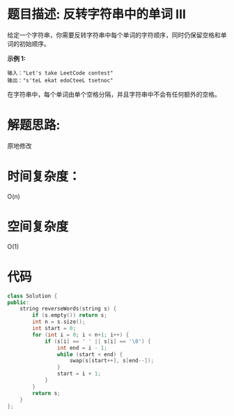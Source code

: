 # 题目描述:  反转字符串中的单词 III

给定一个字符串，你需要反转字符串中每个单词的字符顺序，同时仍保留空格和单词的初始顺序。

**示例 1:**
```
输入："Let's take LeetCode contest"
输出："s'teL ekat edoCteeL tsetnoc"
```
在字符串中，每个单词由单个空格分隔，并且字符串中不会有任何额外的空格。
  
# 解题思路:
  原地修改
 
# 时间复杂度：
  O(n)
# 空间复杂度
  O(1)
  
# 代码
```c++
class Solution {
public:
    string reverseWords(string s) {
        if (s.empty()) return s;
        int n = s.size();
        int start = 0;
        for (int i = 0; i < n+1; i++) {
            if (s[i] == ' ' || s[i] == '\0') {
                int end = i - 1;
                while (start < end) {
                    swap(s[start++], s[end--]);
                }
                start = i + 1;
            }
        }
        return s;
    }
};
```
